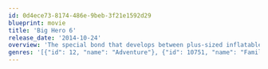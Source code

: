 ```yaml
---
id: 0d4ece73-8174-486e-9beb-3f21e1592d29
blueprint: movie
title: 'Big Hero 6'
release_date: '2014-10-24'
overview: 'The special bond that develops between plus-sized inflatable robot Baymax, and prodigy Hiro Hamada, who team up with a group of friends to form a band of high-tech heroes.'
genres: '[{"id": 12, "name": "Adventure"}, {"id": 10751, "name": "Family"}, {"id": 16, "name": "Animation"}, {"id": 28, "name": "Action"}, {"id": 35, "name": "Comedy"}]'
---
```

